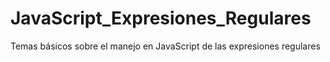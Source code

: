 # JavaScript_Expresiones_Regulares
Temas básicos sobre el manejo en JavaScript de las expresiones regulares
